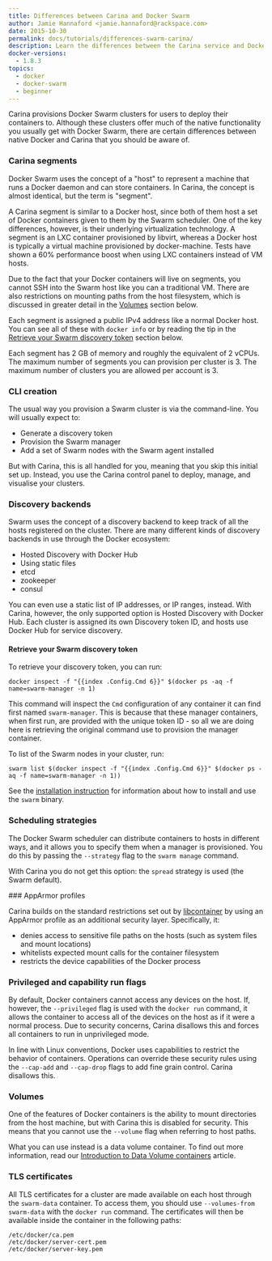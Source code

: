 ```yaml
---
title: Differences between Carina and Docker Swarm
author: Jamie Hannaford <jamie.hannaford@rackspace.com>
date: 2015-10-30
permalink: docs/tutorials/differences-swarm-carina/
description: Learn the differences between the Carina service and Docker Swarm
docker-versions:
  - 1.8.3
topics:
  - docker
  - docker-swarm
  - beginner
---
```


Carina provisions Docker Swarm clusters for users to deploy their containers to.
Although these clusters offer much of the native functionality you usually get
with Docker Swarm, there are certain differences between native Docker and Carina
that you should be aware of.

### Carina segments

Docker Swarm uses the concept of a "host" to represent a machine that runs a
Docker daemon and can store containers. In Carina, the concept is almost
identical, but the term is "segment".

A Carina segment is similar to a Docker host, since both of them host a set of
Docker containers given to them by the Swarm scheduler. One of the key differences,
however, is their underlying virtualization technology. A segment is an LXC
container provisioned by libvirt, whereas a Docker host is typically a virtual
machine provisioned by docker-machine. Tests have shown a 60% performance boost
when using LXC containers instead of VM hosts.

Due to the fact that your Docker containers will live on segments, you cannot
SSH into the Swarm host like you can a traditional VM. There are also
restrictions on mounting paths from the host filesystem, which is discussed in
greater detail in the [Volumes](#volumes) section below.

Each segment is assigned a public IPv4 address like a normal Docker host. You
can see all of these with `docker info` or by reading the tip in the
[Retrieve your Swarm discovery token](#retrieve-your-swarm-discovery-token)
section below.

Each segment has 2 GB of memory and roughly the equivalent of 2 vCPUs. The 
maximum number of segments you can provision per cluster is 3. The maximum
number of clusters you are allowed per account is 3.

### CLI creation

The usual way you provision a Swarm cluster is via the command-line. You will
usually expect to:

- Generate a discovery token
- Provision the Swarm manager
- Add a set of Swarm nodes with the Swarm agent installed

But with Carina, this is all handled for you, meaning that you skip this
initial set up. Instead, you use the Carina control panel to deploy, manage,
and visualise your clusters.

### Discovery backends

Swarm uses the concept of a discovery backend to keep track of all the hosts
registered on the cluster. There are many different kinds of discovery backends
in use through the Docker ecosystem:

- Hosted Discovery with Docker Hub
- Using static files
- etcd
- zookeeper
- consul

You can even use a static list of IP addresses, or IP ranges, instead. With
Carina, however, the only supported option is Hosted Discovery with Docker Hub.
Each cluster is assigned its own Discovery token ID, and hosts use Docker Hub
for service discovery.

#### Retrieve your Swarm discovery token

To retrieve your discovery token, you can run:

```
docker inspect -f "{{index .Config.Cmd 6}}" $(docker ps -aq -f name=swarm-manager -n 1)
```

This command will inspect the `Cmd` configuration of any container it can find
first named `swarm-manager`. This is because that these manager containers,
when first run, are provided with the unique token ID - so all we are doing here
is retrieving the original command use to provision the manager container.

To list of the Swarm nodes in your cluster, run:

```
swarm list $(docker inspect -f "{{index .Config.Cmd 6}}" $(docker ps -aq -f name=swarm-manager -n 1))
```

See the [installation instruction](https://github.com/docker/swarm#installation-for-swarm-developers)
for information about how to install and use the `swarm` binary.

### Scheduling strategies

The Docker Swarm scheduler can distribute containers to hosts in different ways,
and it allows you to specify them when a manager is provisioned. You do this
by passing the `--strategy` flag to the `swarm manage` command.

With Carina you do not get this option: the `spread` strategy is used (the
  Swarm default).

### AppArmor profiles

Carina builds on the standard restrictions set out by
[libcontainer](https://github.com/opencontainers/runc/blob/master/libcontainer/SPEC.md#security)
by using an AppArmor profile as an additional security layer. Specifically, it:

- denies access to sensitive file paths on the hosts (such as system files and
  mount locations)
- whitelists expected mount calls for the container filesystem
- restricts the device capabilities of the Docker process

### Privileged and capability run flags

By default, Docker containers cannot access any devices on the host. If, however,
the `--privileged` flag is used with the `docker run` command, it allows the
container to access all of the devices on the host as if it were a normal process.
Due to security concerns, Carina disallows this and forces all containers to run
in unprivileged mode.

In line with Linux conventions, Docker uses capabilities to restrict the behavior
of containers. Operations can override these security rules using the `--cap-add`
and `--cap-drop` flags to add fine grain control. Carina disallows this.

### Volumes

One of the features of Docker containers is the ability to mount directories
from the host machine, but with Carina this is disabled for security. This
means that you cannot use the `--volume` flag when referring to host paths.

What you can use instead is a data volume container. To find out more information,
read our [Introduction to Data Volume containers]() article.

### TLS certificates

All TLS certificates for a cluster are made available on each host through the
`swarm-data` container. To access them, you should use `--volumes-from swarm-data`
with the `docker run` command. The certificates will then be available inside the
container in the following paths:

```
/etc/docker/ca.pem
/etc/docker/server-cert.pem
/etc/docker/server-key.pem
```
